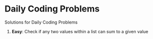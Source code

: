 # Daily Coding Problems
Solutions for Daily Coding Problems

1. __Easy__: Check if any two values within a list can sum to a given value
